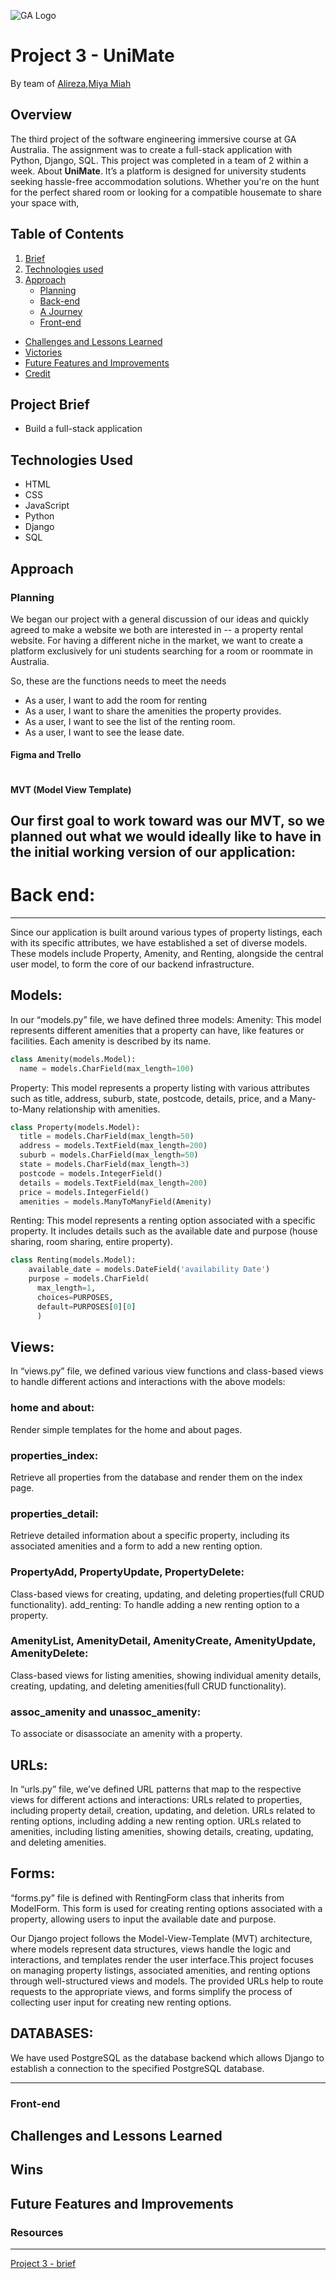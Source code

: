 ![GA Logo](./images/)
# Project 3 - UniMate
By team of [Alireza](https://github.com/Alirezanava72),[Miya Miah](https://github.com/miya-w)
## Overview

The third project of the software engineering immersive course at GA Australia. The assignment was to create a full-stack application with Python, Django, SQL. This project was completed in a team of 2 within a week.
About **UniMate**. It’s a platform is designed for university students seeking hassle-free accommodation solutions. Whether you're on the hunt for the perfect shared room or looking for a compatible housemate to share your space with, 

## Table of Contents
1. [Brief](#Project-Brief)
2. [Technologies used](#Technologies-Used)
3. [Approach](#Approach)
    - [Planning](#Planning)
    - [Back-end](#Back-end)
    - [A Journey](#A-Journey)
    - [Front-end](#Front-end)
- [Challenges and Lessons Learned](#Challenges-and-Lessons-Learned)
- [Victories](Victories)
- [Future Features and Improvements](#Future-Features-and-Improvements)
- [Credit](#Credit) 

## Project Brief
- Build a full-stack application

## Technologies Used

* HTML
* CSS
* JavaScript
* Python
* Django
* SQL

## Approach

### Planning
We began our project with a general discussion of our ideas and quickly agreed to make a website we both are interested in -- a property rental website. For having a different niche in the market, we want to create a platform exclusively for uni students searching for a room or roommate in Australia.

So, these are the functions needs to meet the needs

- As a user, I want to add the room for renting 
- As a user, I want to share the amenities the property provides.
- As a user, I want to see the list of the renting room.
- As a user, I want to see the lease date.

#### Figma and Trello
![]()

#### MVT (Model View Template)

Our first goal to work toward was our MVT, so we planned out what we would ideally like to have in the initial working version of our application:
---
# Back end:
---
Since our application is built around various types of property listings, each with its specific attributes, we have established a set of diverse models. These models include Property, Amenity, and Renting, alongside the central user model, to form the core of our backend infrastructure.
## Models: 

In our “models.py” file, we have defined three models:
Amenity: This model represents different amenities that a property can have, like features or facilities. Each amenity is described by its name.

```python
class Amenity(models.Model):
  name = models.CharField(max_length=100)
```

Property: This model represents a property listing with various attributes such as title, address, suburb, state, postcode, details, price, and a    Many-to-Many relationship with amenities.

```python
class Property(models.Model):
  title = models.CharField(max_length=50)
  address = models.TextField(max_length=200)
  suburb = models.CharField(max_length=50)
  state = models.CharField(max_length=3)
  postcode = models.IntegerField()
  details = models.TextField(max_length=200)
  price = models.IntegerField()
  amenities = models.ManyToManyField(Amenity)
```


Renting: This model represents a renting option associated with a specific property. It includes details such as the available date and purpose (house sharing, room sharing, entire property).

```python
class Renting(models.Model):
    available_date = models.DateField('availability Date')
    purpose = models.CharField(
      max_length=1,
      choices=PURPOSES,
      default=PURPOSES[0][0]
      )

```
## Views:

In “views.py” file, we defined various view functions and class-based views to handle different actions and interactions with the above models:
### home and about: 
Render simple templates for the home and about pages.
### properties_index: 
Retrieve all properties from the database and render them on the index page.
### properties_detail:
 Retrieve detailed information about a specific property, including its associated amenities and a form to add a new renting option.
### PropertyAdd, PropertyUpdate, PropertyDelete: 
Class-based views for creating, updating, and deleting properties(full CRUD functionality).
add_renting: To handle adding a new renting option to a property.
### AmenityList, AmenityDetail, AmenityCreate, AmenityUpdate, AmenityDelete: 
Class-based views for listing amenities, showing individual amenity details, creating, updating, and deleting amenities(full CRUD functionality).
### assoc_amenity and unassoc_amenity:
To associate or disassociate an amenity with a property.
## URLs:

In “urls.py” file, we’ve defined URL patterns that map to the respective views for different actions and interactions:
URLs related to properties, including property detail, creation, updating, and deletion.
URLs related to renting options, including adding a new renting option.
URLs related to amenities, including listing amenities, showing details, creating, updating, and deleting amenities.
## Forms:

“forms.py” file is defined with RentingForm class that inherits from ModelForm. This form is used for creating renting options associated with a property, allowing users to input the available date and purpose.</br>

Our Django project follows the Model-View-Template (MVT) architecture, where models represent data structures, views handle the logic and interactions, and templates render the user interface.This project focuses on managing property listings, associated amenities, and renting options through well-structured views and models. The provided URLs help to route requests to the appropriate views, and forms simplify the process of collecting user input for creating new renting options.
## DATABASES:

We have used PostgreSQL as the database backend which allows Django to establish a connection to the specified PostgreSQL database. 


---
### Front-end



## Challenges and Lessons Learned


## Wins


## Future Features and Improvements


### Resources
---
[Project 3 - brief]()